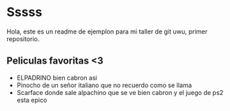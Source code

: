 # Sssss
 Hola, este es un readme de ejemplon para mi taller de git uwu, primer repositorio.

## Peliculas favoritas <3
 + ELPADRINO bien cabron asi 
 + Pinocho de un señor italiano que no recuerdo como se llama
 + Scarface donde sale alpachino que se ve bien cabron y el juego de ps2 esta epico
 
